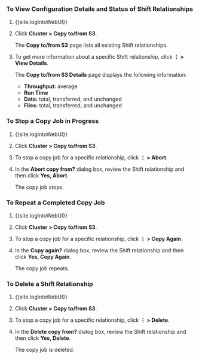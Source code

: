 ### To View Configuration Details and Status of Shift Relationships

1. {{site.logIntoWebUI}}
1. Click **Cluster > Copy to/from S3**.

   The **Copy to/from S3** page lists all existing Shift relationships.

1. To get more information about a specific Shift relationship, click **&vellip; > View Details**.

   The **Copy to/from S3 Details** page displays the following information:

   * **Throughput:** average
   * **Run Time**
   * **Data:** total, transferred, and unchanged
   * **Files:** total, transferred, and unchanged

### To Stop a Copy Job in Progress

1. {{site.logIntoWebUI}}
1. Click **Cluster > Copy to/from S3**.
1. To stop a copy job for a specific relationship, click **&vellip; > Abort**.
1. In the **Abort copy from?** dialog box, review the Shift relationship and then click **Yes, Abort**.

   The copy job stops.

### To Repeat a Completed Copy Job

1. {{site.logIntoWebUI}}
1. Click **Cluster > Copy to/from S3**.
1. To stop a copy job for a specific relationship, click **&vellip; > Copy Again**.
1. In the **Copy again?** dialog box, review the Shift relationship and then click **Yes, Copy Again**.

   The copy job repeats.

### To Delete a Shift Relationship

1. {{site.logIntoWebUI}}
1. Click **Cluster > Copy to/from S3**.
1. To stop a copy job for a specific relationship, click **&vellip; > Delete**.
1. In the **Delete copy from?** dialog box, review the Shift relationship and then click **Yes, Delete**.

   The copy job is deleted.
